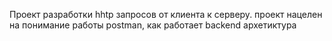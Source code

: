 Проект разработки hhtp запросов от клиента к серверу.
проект нацелен на понимание работы postman, как работает backend архетиктура